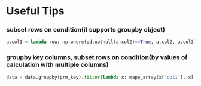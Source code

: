 # Useful Tips

### subset rows on condition(it supports groupby object)
```python
a.col1 = lambda row: np.where(pd.notnull(a.col2)==True, a.col2, a.col3)
```

### groupby key columns, subset rows on condition(by values of calculation with multiple columns)
```python
data = data.groupby(prm_key).filter(lambda x: mape_array(x['col1'], x['col2']) < 3)
```

